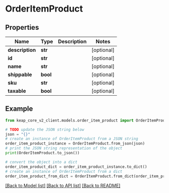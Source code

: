 # OrderItemProduct


## Properties

Name | Type | Description | Notes
------------ | ------------- | ------------- | -------------
**description** | **str** |  | [optional] 
**id** | **str** |  | [optional] 
**name** | **str** |  | [optional] 
**shippable** | **bool** |  | [optional] 
**sku** | **str** |  | [optional] 
**taxable** | **bool** |  | [optional] 

## Example

```python
from keap_core_v2_client.models.order_item_product import OrderItemProduct

# TODO update the JSON string below
json = "{}"
# create an instance of OrderItemProduct from a JSON string
order_item_product_instance = OrderItemProduct.from_json(json)
# print the JSON string representation of the object
print(OrderItemProduct.to_json())

# convert the object into a dict
order_item_product_dict = order_item_product_instance.to_dict()
# create an instance of OrderItemProduct from a dict
order_item_product_from_dict = OrderItemProduct.from_dict(order_item_product_dict)
```
[[Back to Model list]](../README.md#documentation-for-models) [[Back to API list]](../README.md#documentation-for-api-endpoints) [[Back to README]](../README.md)


